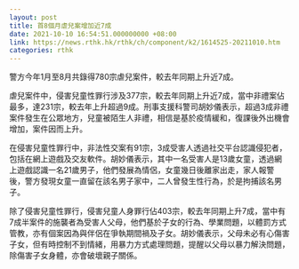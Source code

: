 ```yaml
---
layout: post
title: 首8個月虐兒案增加近7成　
date: 2021-10-10 16:54:51.000000000 +08:00
link: https://news.rthk.hk/rthk/ch/component/k2/1614525-20211010.htm
categories: rthk
---
```


警方今年1月至8月共錄得780宗虐兒案件，較去年同期上升近7成。

虐兒案件中，侵害兒童性罪行涉及377宗，較去年同期上升近7成，當中非禮案佔最多，達231宗，較去年上升超過9成。刑事支援科警司胡妙儀表示，超過3成非禮案件發生在公眾地方，兒童被陌生人非禮，相信是基於疫情緩和，復課後外出機會增加，案件因而上升。

在侵害兒童性罪行中，非法性交案有91宗，3成受害人透過社交平台認識侵犯者，包括在網上遊戲及交友軟件。胡妙儀表示，其中一名受害人是13歲女童，透過網上遊戲認識一名21歲男子，他們發展為情侶，女童幾日後離家出走，家人報警後，警方發現女童一直留在該名男子家中，二人曾發生性行為，於是拘捕該名男子。

除了侵害兒童性罪行，侵害兒童人身罪行佔403宗，較去年同期上升7成，當中有7成半案件的施襲者為受害人父母，他們基於子女的行為、學業問題，以體罰方式管教，亦有個案因為與伴侶在爭執期間禍及子女。胡妙儀表示，父母未必有心傷害子女，但有時控制不到情緒，用暴力方式處理問題，提醒以父母以暴力解決問題，除傷害子女身體，亦會破壞親子關係。
